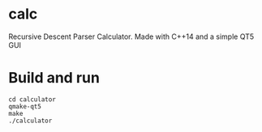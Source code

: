 # calc

Recursive Descent Parser Calculator. Made with C++14 and a simple QT5 GUI

# Build and run
    cd calculator
    qmake-qt5
    make
    ./calculator
